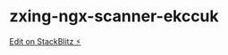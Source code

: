 # zxing-ngx-scanner-ekccuk

[Edit on StackBlitz ⚡️](https://stackblitz.com/edit/zxing-ngx-scanner-ekccuk)